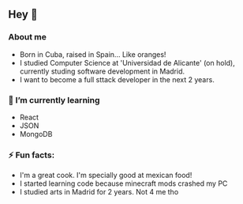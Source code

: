 ## Hey 👋

<!--
**Ciguox/Ciguox** is a ✨ _special_ ✨ repository because its `README.md` (this file) appears on your GitHub profile.

Here are some ideas to get you started:

- 🔭 I’m currently working on ...
- 🌱 I’m currently learning ...
- 👯 I’m looking to collaborate on ...
- 🤔 I’m looking for help with ...
- 💬 Ask me about ...
- 📫 How to reach me: ...
- 😄 Pronouns: ...
- ⚡ Fun fact: ...
-->

### About me
- Born in Cuba, raised in Spain... Like oranges!
- I studied Computer Science at 'Universidad de Alicante' (on hold), currently studing software development in Madrid.
- I want to become a full sttack developer in the next 2 years.

### 🌱 I’m currently learning
- React
- JSON
- MongoDB

### ⚡ Fun facts:
- I'm a great cook. I'm specially good at mexican food!
- I started learning code because minecraft mods crashed my PC
- I studied arts in Madrid for 2 years. Not 4 me tho


